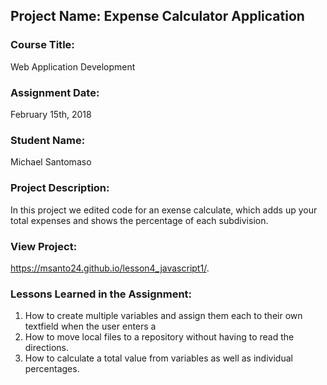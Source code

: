 ## Project Name:  Expense Calculator Application

### Course Title:
Web Application Development

### Assignment Date:  
February 15th, 2018

### Student Name:  
Michael Santomaso

### Project Description:
In this project we edited code for an exense calculate, which adds up your total expenses and shows the percentage of each subdivision.

### View Project:
 https://msanto24.github.io/lesson4_javascript1/.

### Lessons Learned in the Assignment:
1. How to create multiple variables and assign them each to their own textfield when the user enters a
2. How to move local files to a repository without having to read the directions. 
3. How to calculate a total value from variables as well as individual percentages. 



